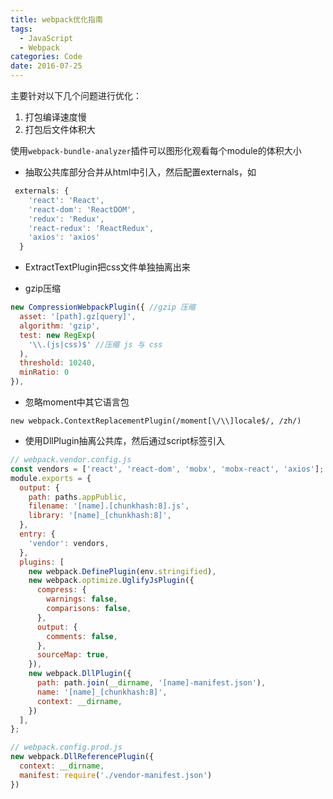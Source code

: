 ```yaml
---
title: webpack优化指南
tags:
  - JavaScript
  - Webpack
categories: Code
date: 2016-07-25
---
```


主要针对以下几个问题进行优化：
1. 打包编译速度慢
2. 打包后文件体积大

使用`webpack-bundle-analyzer`插件可以图形化观看每个module的体积大小

<!-- more -->

- 抽取公共库部分合并从html中引入，然后配置externals，如

```js
 externals: {
    'react': 'React',
    'react-dom': 'ReactDOM',
    'redux': 'Redux',
    'react-redux': 'ReactRedux',
    'axios': 'axios'
  }
```

- ExtractTextPlugin把css文件单独抽离出来

- gzip压缩

```js
new CompressionWebpackPlugin({ //gzip 压缩
  asset: '[path].gz[query]',
  algorithm: 'gzip',
  test: new RegExp(
    '\\.(js|css)$' //压缩 js 与 css
  ),
  threshold: 10240,
  minRatio: 0
}),
```

- 忽略moment中其它语言包

```
new webpack.ContextReplacementPlugin(/moment[\/\\]locale$/, /zh/)
```

- 使用DllPlugin抽离公共库，然后通过script标签引入

```js
// webpack.vendor.config.js
const vendors = ['react', 'react-dom', 'mobx', 'mobx-react', 'axios'];
module.exports = {
  output: {
    path: paths.appPublic,
    filename: '[name].[chunkhash:8].js',
    library: '[name]_[chunkhash:8]',
  },
  entry: {
    'vendor': vendors,
  },
  plugins: [
    new webpack.DefinePlugin(env.stringified),
    new webpack.optimize.UglifyJsPlugin({
      compress: {
        warnings: false,
        comparisons: false,
      },
      output: {
        comments: false,
      },
      sourceMap: true,
    }),
    new webpack.DllPlugin({
      path: path.join(__dirname, '[name]-manifest.json'),
      name: '[name]_[chunkhash:8]',
      context: __dirname,
    })
  ],
};

// webpack.config.prod.js
new webpack.DllReferencePlugin({
  context: __dirname, 
  manifest: require('./vendor-manifest.json')
})
```




